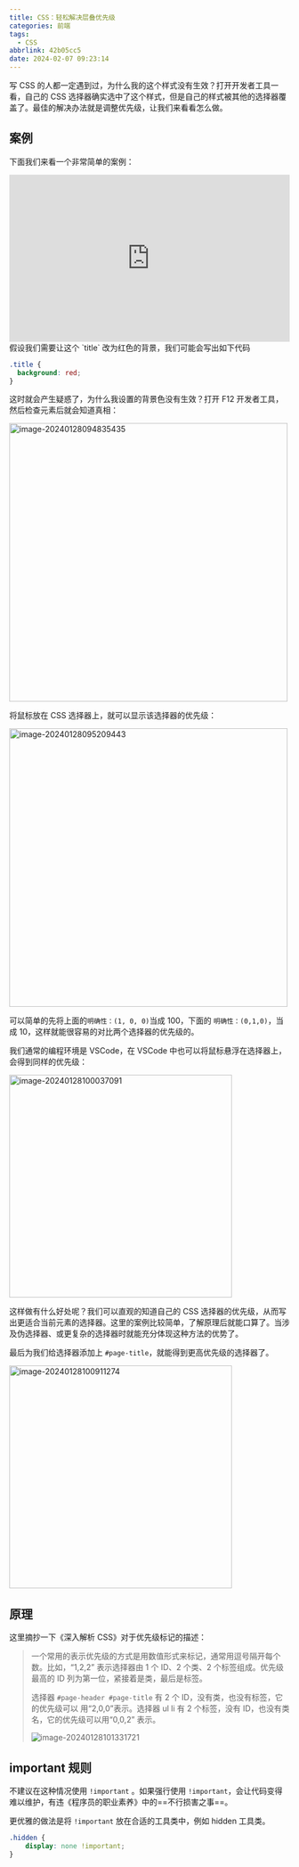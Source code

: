 ```yaml
---
title: CSS：轻松解决层叠优先级
categories: 前端
tags:
  - CSS
abbrlink: 42b05cc5
date: 2024-02-07 09:23:14
---
```


写 CSS 的人都一定遇到过，为什么我的这个样式没有生效？打开开发者工具一看，自己的 CSS 选择器确实选中了这个样式，但是自己的样式被其他的选择器覆盖了。最佳的解决办法就是调整优先级，让我们来看看怎么做。

## 案例

下面我们来看一个非常简单的案例：

<iframe height="300" style="width: 100%;" scrolling="no" title="Untitled" src="https://codepen.io/chiehw/embed/dyrZxzE?default-tab=html%2Cresult" frameborder="no" loading="lazy" allowtransparency="true" allowfullscreen="true">
  See the Pen <a href="https://codepen.io/chiehw/pen/dyrZxzE">
  Untitled</a> by Chieh Wang (<a href="https://codepen.io/chiehw">@chiehw</a>)
  on <a href="https://codepen.io">CodePen</a>.
</iframe>
假设我们需要让这个 `title`  改为红色的背景，我们可能会写出如下代码

```css
.title {
  background: red;
}
```

这时就会产生疑惑了，为什么我设置的背景色没有生效？打开 F12 开发者工具，然后检查元素后就会知道真相：

<img src="https://blog-1256032382.cos.ap-nanjing.myqcloud.com/picgo/css-devtools" alt="image-20240128094835435" width="500px" />

将鼠标放在 CSS 选择器上，就可以显示该选择器的优先级：

<img src="https://blog-1256032382.cos.ap-nanjing.myqcloud.com/picgo/202401280952220.png" alt="image-20240128095209443" width="500px" />

可以简单的先将上面的`明确性：(1, 0, 0)`当成 100，下面的 `明确性：(0,1,0)`，当成 10，这样就能很容易的对比两个选择器的优先级的。

我们通常的编程环境是 VSCode，在 VSCode 中也可以将鼠标悬浮在选择器上，会得到同样的优先级：

<img src="https://blog-1256032382.cos.ap-nanjing.myqcloud.com/picgo/image-20240128100037091.png" alt="image-20240128100037091" width="400px" />

这样做有什么好处呢？我们可以直观的知道自己的 CSS 选择器的优先级，从而写出更适合当前元素的选择器。这里的案例比较简单，了解原理后就能口算了。当涉及伪选择器、或更复杂的选择器时就能充分体现这种方法的优势了。

最后为我们给选择器添加上 `#page-title`，就能得到更高优先级的选择器了。

<img src="https://blog-1256032382.cos.ap-nanjing.myqcloud.com/picgo/image-20240128100911274.png" alt="image-20240128100911274" width="400px" />

## 原理

这里摘抄一下《深入解析 CSS》对于优先级标记的描述：

> 一个常用的表示优先级的方式是用数值形式来标记，通常用逗号隔开每个数。比如，“1,2,2” 表示选择器由 1 个 ID、2 个类、2 个标签组成。优先级最高的 ID 列为第一位，紧接着是类，最后是标签。
>
> 选择器 `#page-header #page-title` 有 2 个 ID，没有类，也没有标签，它的优先级可以 用“2,0,0”表示。选择器 ul li 有 2 个标签，没有 ID，也没有类名，它的优先级可以用“0,0,2” 表示。
>
> ![image-20240128101331721](https://blog-1256032382.cos.ap-nanjing.myqcloud.com/picgo/image-20240128101331721.png)

## important 规则

不建议在这种情况使用  `!important` 。如果强行使用 `!important`，会让代码变得难以维护，有违《程序员的职业素养》中的==不行损害之事==。

更优雅的做法是将  `!important`  放在合适的工具类中，例如 hidden 工具类。

```css
.hidden {
	display: none !important;
}
```